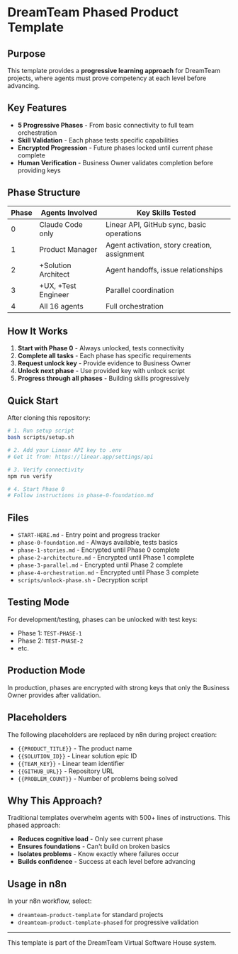 # DreamTeam Phased Product Template

## Purpose

This template provides a **progressive learning approach** for DreamTeam projects, where agents must prove competency at each level before advancing.

## Key Features

- **5 Progressive Phases** - From basic connectivity to full team orchestration
- **Skill Validation** - Each phase tests specific capabilities
- **Encrypted Progression** - Future phases locked until current phase complete
- **Human Verification** - Business Owner validates completion before providing keys

## Phase Structure

| Phase | Agents Involved | Key Skills Tested |
|-------|----------------|-------------------|
| 0 | Claude Code only | Linear API, GitHub sync, basic operations |
| 1 | Product Manager | Agent activation, story creation, assignment |
| 2 | +Solution Architect | Agent handoffs, issue relationships |
| 3 | +UX, +Test Engineer | Parallel coordination |
| 4 | All 16 agents | Full orchestration |

## How It Works

1. **Start with Phase 0** - Always unlocked, tests connectivity
2. **Complete all tasks** - Each phase has specific requirements
3. **Request unlock key** - Provide evidence to Business Owner
4. **Unlock next phase** - Use provided key with unlock script
5. **Progress through all phases** - Building skills progressively

## Quick Start

After cloning this repository:

```bash
# 1. Run setup script
bash scripts/setup.sh

# 2. Add your Linear API key to .env
# Get it from: https://linear.app/settings/api

# 3. Verify connectivity
npm run verify

# 4. Start Phase 0
# Follow instructions in phase-0-foundation.md
```

## Files

- `START-HERE.md` - Entry point and progress tracker
- `phase-0-foundation.md` - Always available, tests basics
- `phase-1-stories.md` - Encrypted until Phase 0 complete
- `phase-2-architecture.md` - Encrypted until Phase 1 complete
- `phase-3-parallel.md` - Encrypted until Phase 2 complete
- `phase-4-orchestration.md` - Encrypted until Phase 3 complete
- `scripts/unlock-phase.sh` - Decryption script

## Testing Mode

For development/testing, phases can be unlocked with test keys:
- Phase 1: `TEST-PHASE-1`
- Phase 2: `TEST-PHASE-2`
- etc.

## Production Mode

In production, phases are encrypted with strong keys that only the Business Owner provides after validation.

## Placeholders

The following placeholders are replaced by n8n during project creation:
- `{{PRODUCT_TITLE}}` - The product name
- `{{SOLUTION_ID}}` - Linear solution epic ID
- `{{TEAM_KEY}}` - Linear team identifier
- `{{GITHUB_URL}}` - Repository URL
- `{{PROBLEM_COUNT}}` - Number of problems being solved

## Why This Approach?

Traditional templates overwhelm agents with 500+ lines of instructions. This phased approach:
- **Reduces cognitive load** - Only see current phase
- **Ensures foundations** - Can't build on broken basics
- **Isolates problems** - Know exactly where failures occur
- **Builds confidence** - Success at each level before advancing

## Usage in n8n

In your n8n workflow, select:
- `dreamteam-product-template` for standard projects
- `dreamteam-product-template-phased` for progressive validation

---

This template is part of the DreamTeam Virtual Software House system.